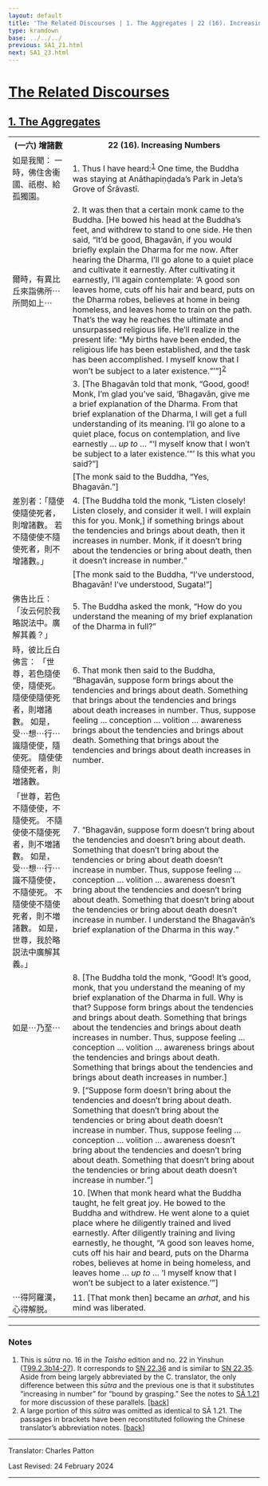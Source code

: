 ```yaml
---
layout: default
title: 'The Related Discourses | 1. The Aggregates | 22 (16). Increasing Numbers'
type: kramdown
base: ../../../
previous: SA1_21.html
next: SA1_23.html
---
```


<h1><a href='../index.html'>The Related Discourses</a></h1>
<h2><a href='index.html'>1. The Aggregates</a></h2>

<table class="trans">
  <th class='ch'>(一六) 增諸數</th>
  <th class='en'>22 (16). Increasing Numbers</th>
  <tr>
    <td class="ch" title='t99.2.3b14'>如是我聞： 一時，佛住舍衞國、祇樹、給孤獨園。</td>
    <td id='p1'>1. Thus I have heard:<sup id="ref1"><a href="#n1">1</a></sup> One time, the Buddha was staying at Anāthapiṇḍada’s Park in Jeta’s Grove of Śrāvastī.</td>
  </tr>
  <tr>
    <td class="ch" title='t99.2.3b15'>爾時，有異比丘來詣佛所⋯所問如上⋯</td>
    <td id='p2'>2. It was then that a certain monk came to the Buddha. [He bowed his head at the Buddha’s feet, and withdrew to stand to one side. He then said, “It’d be good, Bhagavān, if you would briefly explain the Dharma for me now. After hearing the Dharma, I’ll go alone to a quiet place and cultivate it earnestly. After cultivating it earnestly, I’ll again contemplate: ‘A good son leaves home, cuts off his hair and beard, puts on the Dharma robes, believes at home in being homeless, and leaves home to train on the path. That’s the way he reaches the ultimate and unsurpassed religious life. He’ll realize in the present life: “My births have been ended, the religious life has been established, and the task has been accomplished. I myself know that I won’t be subject to a later existence.”’”]<sup id="ref2"><a href="#n2">2</a></sup></td>
  </tr>
  <tr>
    <td class="ch" title='t99.2.3b15'></td>
    <td id='p3'>3. [The Bhagavān told that monk, “Good, good! Monk, I’m glad you’ve said, ‘Bhagavān, give me a brief explanation of the Dharma. From that brief explanation of the Dharma, I will get a full understanding of its meaning. I’ll go alone to a quiet place, focus on contemplation, and live earnestly … <em>up to</em> … “‘I myself know that I won’t be subject to a later existence.’”’ Is this what you said?”]</td>
  </tr>
  <tr>
    <td class="ch" title='t99.2.3b15'></td>
    <td>[The monk said to the Buddha, “Yes, Bhagavān.”]</td>
  </tr>
  <tr>
    <td class="ch" title='t99.2.3b16'>差別者：「隨使使隨使死者，則增諸數。 若不隨使使不隨使死者，則不增諸數。」</td>
    <td id='p4'>4. [The Buddha told the monk, “Listen closely! Listen closely, and consider it well. I will explain this for you. Monk,] if something brings about the tendencies and brings about death, then it increases in number. Monk, if it doesn’t bring about the tendencies or bring about death, then it doesn’t increase in number.”</td>
  </tr>
  <tr>
    <td class="ch" title='t99.2.3b16'></td>
    <td>[The monk said to the Buddha, “I’ve understood, Bhagavān! I’ve understood, Sugata!”]</td>
  </tr>
  <tr>
    <td class="ch" title='t99.2.3b17'>佛告比丘： 「汝云何於我略説法中。廣解其義？」</td>
    <td id='p5'>5. The Buddha asked the monk, “How do you understand the meaning of my brief explanation of the Dharma in full?”</td>
  </tr>
  <tr>
    <td class="ch" title='t99.2.3b19'>時，彼比丘白佛言： 「世尊，若色隨使使，隨使死。 隨使使隨使死者，則増諸數。 如是，受⋯想⋯行⋯識隨使使，隨使死。 隨使使隨使死者，則増諸數。</td>
    <td id='p6'>6. That monk then said to the Buddha, “Bhagavān, suppose form brings about the tendencies and brings about death. Something that brings about the tendencies and brings about death increases in number. Thus, suppose feeling … conception … volition … awareness brings about the tendencies and brings about death. Something that brings about the tendencies and brings about death increases in number.</td>
  </tr>
  <tr>
    <td class="ch" title='t99.2.3b22'>「世尊，若色不隨使使，不隨使死。 不隨使使不隨使死者，則不増諸數。 如是，受⋯想⋯行⋯識不隨使使，不隨使死。 不隨使使不隨使死者，則不増諸數。 如是，世尊，我於略説法中廣解其義。」</td>
    <td id='p7'>7. “Bhagavān, suppose form doesn’t bring about the tendencies and doesn’t bring about death. Something that doesn’t bring about the tendencies or bring about death doesn’t increase in number. Thus, suppose feeling … conception … volition … awareness doesn’t bring about the tendencies and doesn’t bring about death. Something that doesn’t bring about the tendencies or bring about death doesn’t increase in number. I understand the Bhagavān’s brief explanation of the Dharma in this way.”</td>
  </tr>
  <tr>
    <td class="ch" title='t99.2.3b26'>如是⋯乃至⋯</td>
    <td id='p8'>8. [The Buddha told the monk, “Good! It’s good, monk, that you understand the meaning of my brief explanation of the Dharma in full. Why is that? Suppose form brings about the tendencies and brings about death. Something that brings about the tendencies and brings about death increases in number. Thus, suppose feeling … conception … volition … awareness brings about the tendencies and brings about death. Something that brings about the tendencies and brings about death increases in number.]</td>
  </tr>
  <tr>
    <td class="ch" title='t99.2.3b26'></td>
    <td id='p9'>9. [“Suppose form doesn’t bring about the tendencies and doesn’t bring about death. Something that doesn’t bring about the tendencies or bring about death doesn’t increase in number. Thus, suppose feeling … conception … volition … awareness doesn’t bring about the tendencies and doesn’t bring about death. Something that doesn’t bring about the tendencies or bring about death doesn’t increase in number.”]</td>
  </tr>
  <tr>
    <td class="ch" title='t99.2.3b26'></td>
    <td id='p10'>10. [When that monk heard what the Buddha taught, he felt great joy. He bowed to the Buddha and withdrew. He went alone to a quiet place where he diligently trained and lived earnestly. After diligently training and living earnestly, he thought, “A good son leaves home, cuts off his hair and beard, puts on the Dharma robes, believes at home in being homeless, and leaves home … <em>up to</em> … ‘I myself know that I won’t be subject to a later existence.’”]</td>
  </tr>
  <tr>
    <td class="ch" title='t99.2.3b26'>⋯得阿羅漢，心得解脱。</td>
    <td id='p11'>11. [That monk then] became an <em>arhat</em>, and his mind was liberated.</td>
  </tr>
</table>

<hr/>

<h3 id="notes">Notes</h3>

<ol>
<li id="n1">This is <em>sūtra</em> no. 16 in the <cite>Taisho</cite> edition and no. 22 in Yinshun (<a href="https://cbetaonline.dila.edu.tw/zh/T02n0099_p0003b14" target="_blank">T99.2.3b14-27</a>). It corresponds to <a href="https://suttacentral.net/sn22.36" target="_blank">SN 22.36</a> and is similar to <a href="https://suttacentral.net/sn22.35" target="_blank">SN 22.35</a>. Aside from being largely abbreviated by the C. translator, the only difference between this <em>sūtra</em> and the previous one is that it substitutes “increasing in number” for “bound by grasping.” See the notes to <a href="SA1_21.html" target="_blank">SĀ 1.21</a> for more discussion of these parallels. [<a href="#ref1">back</a>]</li>
<li id="n2">A large portion of this <em>sūtra</em> was omitted as identical to SĀ 1.21. The passages in brackets have been reconstituted following the Chinese translator’s abbreviation notes. [<a href="#ref2">back</a>]</li>
</ol>
<hr/>

<p class="translator">Translator: Charles Patton</p>
<p class='revised'>Last Revised: 24 February 2024</p>

<hr/>